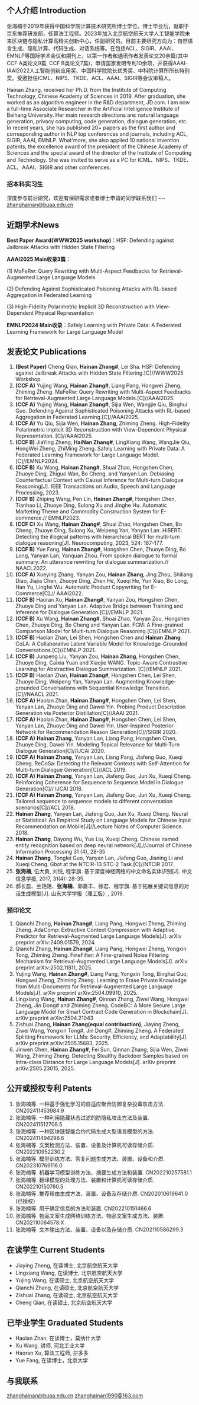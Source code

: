 ## 个人介绍 Introduction
张海楠于2019年获得中国科学院计算技术研究所博士学位。博士毕业后，就职于京东推荐研发部，任算法工程师。2023年加入北京航空航天大学人工智能学院未来区块链与隐私计算高精尖创新中心，任副研究员。目前主要研究方向为：自然语言生成、隐私计算、代码生成、对话系统等。在包括ACL、SIGIR、AAAI、EMNLP等国际学术会议和期刊上，以第一作者和通讯作者发表论文20余篇(其中CCF A类论文9篇, CCF B类论文7篇)，申请国家发明专利10余项，并获得AAAI-IAAI2022人工智能创新应用奖、中国科学院院长优秀奖、中科院计算所所长特别奖。受邀担任ICML、NIPS、TKDE、ACL、AAAI、SIGIR等会议审稿人。

Hainan Zhang, received her Ph.D. from the Institute of Computing Technology, Chinese Academy of Sciences in 2019. After graduation, she worked as an algorithm engineer in the R&D department, JD.com. I am now a full-time Associate Researcher in the Artificial Intelligence Institute of Beihang University. Her main research directions are: natural language generation, privacy computing, code generation, dialogue generation, etc. In recent years, she has published 20+ papers as the first author and corresponding author in NLP top conferences and journals, including ACL, SIGIR, AAAI, EMNLP. What'more, she also applied 10 national invention patents, the excellence award of the president of the Chinese Academy of Sciences and the special award of the director of the Institute of Computing and Technology. She was invited to serve as a PC for ICML、NIPS、TKDE、ACL、AAAI、SIGIR and other conferences.

### 招本科实习生

深度参与前沿研究，欢迎有保研需求或者博士申请的同学联系我们 ~~ zhanghainan@buaa.edu.cn

## 近期学术News

**Best Paper Award(WWW2025 workshop)**：HSF: Defending against Jailbreak Attacks with Hidden State Filtering

**AAAI2025 Main收录3篇**：

(1) MaFeRw: Query Rewriting with Multi-Aspect Feedbacks for Retrieval-Augmented Large Language Models

(2) Defending Against Sophisticated Poisoning Attacks with RL-based Aggregation in Federated Learning
                     
(3) High-Fidelity Polarimetric Implicit 3D Reconstruction with View-Dependent Physical Representation

**EMNLP2024 Main收录**：Safely Learning with Private Data: A Federated Learning Framework for Large Language Model

## 发表论文 Publications
1. **(Best Paper)** Cheng Qian, **Hainan Zhang#**, Lei Sha. HSF: Defending against Jailbreak Attacks with Hidden State Filtering.[C]//WWW2025 Workshop. 
2. **(CCF A)** Yujing Wang, **Hainan Zhang#**, Liang Pang, Hongwei Zheng, Zhiming Zheng. MaFeRw: Query Rewriting with Multi-Aspect Feedbacks for Retrieval-Augmented Large Language Models.[C]//AAAI2025. 
3. **(CCF A)** Yujing Wang, **Hainan Zhang#**, Sijia Wen, Wangjie Qiu, Binghui Guo. Defending Against Sophisticated Poisoning Attacks with RL-based Aggregation in Federated Learning.[C]//AAAI2025. 
4. **(CCF A)** Yu Qiu, Sijia Wen, **Hainan Zhang**, Zhiming Zheng. High-Fidelity Polarimetric Implicit 3D Reconstruction with View-Dependent Physical Representation. [C]//AAAI2025.
5. **(CCF B)** JiaYing Zheng, **HaiNan Zhang#**, LingXiang Wang, WangJie Qiu, HongWei Zheng, ZhiMing Zheng. Safely Learning with Private Data: A Federated Learning Framework for Large Language Model.[C]//EMNLP2024. 
6. **(CCF B)** Xu Wang, **Hainan Zhang#**, Shuai Zhao, Hongshen Chen, Zhuoye Ding, Zhiguo Wan, Bo Cheng, and Yanyan Lan. Debiasing Counterfactual Context with Causal Inference for Multi-turn Dialogue Reasoning[J]. IEEE Transactions on Audio, Speech and Language Processing, 2023. 
7. **(CCF B)** Zhiping Wang, Pen Lin, **Hainan Zhang#**, Hongshen Chen, Tianhao Li, Zhuoye Ding, Sulong Xu and Jinghe Hu. Automatic Marketing Theme and Commodity Construction System for E-commerce.// EMNLP2023. 
8. **(CCF C)** Xu Wang, **Hainan Zhang#**, Shuai Zhao, Hongshen Chen, Bo Cheng, Zhuoye Ding, Sulong Xu, Weipeng Yan, Yanyan Lan. HiBERT: Detecting the illogical patterns with hierarchical BERT for multi-turn dialogue reasoning[J]. Neurocomputing, 2023, 524: 167-177. 
9. **(CCF B)** Yue Fang, **Hainan Zhang#**, Hongshen Chen, Zhuoye Ding, Bo Long, Yanyan Lan, Yanquan Zhou. From spoken dialogue to formal summary: An utterance rewriting for dialogue summarization.// NAACL2022. 
10. **(CCF A)** Xueying Zhang, Yanyan Zou, **Hainan Zhang**, Jing Zhou, Shiliang Diao, Jiajia Chen, Zhuoye Ding, Zhen He, Xueqi He, Yun Xiao, Bo Long, Han Yu, Lingfei Wu. Automatic Product Copywriting for E-Commerce[C].// AAAI2022. 
11. **(CCF B)** Haoran Xu, **Hainan Zhang#**, Yanyan Zou, Hongshen Chen, Zhuoye Ding and Yanyan Lan. Adaptive Bridge between Training and Inference for Dialogue Generation.[C]//EMNLP 2021. 
12. **(CCF B)** Xu Wang, **Hainan Zhang#**, Shuai Zhao, Yanyan Zou, Hongshen Chen, Zhuoye Ding, Bo Cheng and Yanyan Lan. FCM: A Fine-grained Comparison Model for Multi-turn Dialogue Reasoning.[C]//EMNLP 2021. 
13. **(CCF B)** Haolan Zhan, Lei Shen, Hongshen Chen and **Hainan Zhang**. CoLA: A Collaborative Latent Variable Model for Knowledge-Grounded Conversations.[C]//EMNLP 2021.
14. **(CCF B)** Junpeng Liu, Yanyan Zou, **Hainan Zhang**, Hongshen Chen, Zhuoye Ding, Caixia Yuan and Xiaojie WANG. Topic-Aware Contrastive Learning for Abstractive Dialogue Summarization. [C]//EMNLP 2021. 
15. **(CCF B)** Haolan Zhan, **Hainan Zhang#**, Hongshen Chen, Lei Shen, Zhuoye Ding, Weipeng Yan, Yanyan Lan. Augmenting Knowledge-grounded Conversations with Sequential Knowledge Transition.[C]//NAACL 2021. 
16. **(CCF A)** Haolan Zhan, **Hainan Zhang#**, Hongshen Chen, Lei Shen, Yanyan Lan, Zhuoye Ding and Dawei Yin. Probing Product Description Generation via Posterior Distillation[C]//AAAI 2021. 
17. **(CCF A)** Haolan Zhan, **Hainan Zhang#**, Hongshen Chen, Lei Shen, Yanyan Lan, Zhuoye Ding and Dawei Yin. User-Inspired Posterior Network for Recommendation Reason Generation[C]//SIGIR 2020.
18. **(CCF A)** **Hainan Zhang**, Yanyan Lan, Liang Pang, Hongshen Chen, Zhuoye Ding, Dawei Yin. Modeling Topical Relevance for Multi-Turn Dialogue Generation[C]//IJCAI 2020.
19. **(CCF A)** **Hainan Zhang**, Yanyan Lan, Liang Pang, Jiafeng Guo, Xueqi Cheng. ReCoSa: Detecting the Relevant Contexts with Self-Attention for Multi-turn Dialogue Generation[C]//ACL 2019.
20. **(CCF A)** **Hainan Zhang**, Yanyan Lan, Jiafeng Guo, Jun Xu, Xueqi Cheng. Reinforcing Coherence for Sequence to Sequence Model in Dialogue Generation[C]// IJCAI 2018.
21. **(CCF A)** **Hainan Zhang**, Yanyan Lan, Jiafeng Guo, Jun Xu, Xueqi Cheng. Tailored sequence to sequence models to different conversation scenarios[C]//ACL 2018.
22. **Hainan Zhang**, Yanyan Lan, Jiafeng Guo, Jun Xu, Xueqi Cheng. Neural or Statistical: An Empirical Study on Language Models for Chinese Input Recommendation on Mobile[J]//Lecture Notes of Computer Science. 2018.
23. **Hainan Zhang**, Dayong Wu, Yue Liu, Xueqi Cheng. Chinese named entity recognition based on deep neural network[J].//Journal of Chinese Information Processing 31 (4), 28-35
24. **Hainan Zhang**, Tonglei Guo, Yanyan Lan, Jiafeng Guo, Jianing Li and Xueqi Cheng. Gbot at the NTCIR-13 STC-2 Task.[C]//NTCIR 2017.
25. **张海楠**, 伍大勇, 刘悦, 程学旗. 基于深度神经网络的中文命名实体识别[J]. 中文信息学报, 2017, 31(4): 28-35.
26. 郝长盈、兰艳艳、**张海楠**、郭嘉丰、徐君、程学旗. 基于拓展关键词信息的对话生成模型[J]. 山东大学学报（理工版）, 2019.

### 预印论文
1. Qianchi Zhang, **Hainan Zhang#**, Liang Pang, Hongwei Zheng, Zhiming Zheng. AdaComp: Extractive Context Compression with Adaptive Predictor for Retrieval-Augmented Large Language Models[J]. arXiv preprint arXiv:2409.01579, 2024.
2. Qianchi Zhang, **Hainan Zhang#**, Liang Pang, Hongwei Zheng, Yongxin Tong, Zhiming Zheng. FineFilter: A Fine-grained Noise Filtering Mechanism for Retrieval-Augmented Large Language Models[J]. arXiv preprint arXiv:2502.11811, 2025.
3. Yujing Wang, **Hainan Zhang#**, Liang Pang, Yongxin Tong, Binghui Guo, Hongwei Zheng, Zhiming Zheng. Learning to Erase Private Knowledge from Multi-Documents for Retrieval-Augmented Large Language Models[J]. arXiv preprint arXiv:2504.09910, 2025.
4. Lingxiang Wang, **Hainan Zhang#**, Qinnan Zhang, Ziwei Wang, Hongwei Zheng, Jin Dong# and Zhiming Zheng. CodeBC: A More Secure Large Language Model for Smart Contract Code Generation in Blockchain[J]. arXiv preprint arXiv:2504.21043
5. Zishuai Zhang, **Hainan Zhang(equal contribuction)**, Jiaying Zheng, Ziwei Wang, Yongxin Tong#, Jin Dong#, Zhiming Zheng. A Federated Splitting Framework for LLMs: Security, Efficiency, and Adaptability[J]. arXiv preprint arXiv:2505.15683, 2025.
6. Jinwen Chen, **Hainan Zhang#**, Fei Sun, Qinnan Zhang, Sijia Wen, Ziwei Wang, Zhiming Zheng. Detecting Stealthy Backdoor Samples based on Intra-class Distance for Large Language Models[J]. arXiv preprint arXiv:2505.23015, 2025.
   
## 公开或授权专利 Patents
1. 张海楠等. 一种基于强化学习的自适应聚合防御复杂投毒攻击方法. CN202411453984.9
2. 张海楠等. 一种利用隐藏状态过滤的防隐私攻击方法及装置. CN202411512708.5
3. 张海楠等. 一种区块链智能合约代码生成大型语言模型的方法. 	CN202411494298.6
4. 张海楠等. 文案检测方法、装置、设备及计算机可读存储介质. CN202210952230.2
5. 张海楠等. 模型训练方法、答复问题生成方法、装置、设备和介质. CN202310769116.0
6. 张海楠等. 机器学习模型训练方法、摘要生成方法和装置. 	CN202210257581.1 
7. 张海楠等. 翻译模型的处理方法、装置和计算机可读存储介质. CN202210150760.5
8. 张海楠等. 推荐理由生成方法、装置、设备及存储介质. CN202010619641.0 (已授权）
9. 张海楠等. 用于确定信息的方法和装置. CN202210151466.6
10. 张海楠等. 物品文案生成网络训练方法、物品文案生成方法、装置. CN202110084578.X
11. 张海楠等. 文本输出方法、装置、设备以及存储介质. CN202110586299.3

## 在读学生 Current Students
* Jiaying Zheng, 在读博士, 北京航空航天大学
* Lingxiang Wang, 在读博士, 北京航空航天大学
* Yujing Wang, 在读硕士, 北京航空航天大学
* Qianchi Zhang, 在读硕士, 北京航空航天大学
* Zishuai Zhang, 在读硕士, 北京航空航天大学
* Cheng Qian, 在读硕士, 北京航空航天大学
  
## 已毕业学生 Graduated Students
* Haolan Zhan, 在读博士，莫纳什大学
* Xu Wang, 讲师, 河北工业大学
* Haoran Xu, 算法工程师, 拼多多
* Yue Fang, 在读博士，北京大学

## 与我联系
zhanghainan@buaa.edu.cn
zhanghainan1990@163.com
